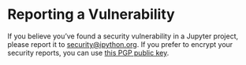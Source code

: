 # Reporting a Vulnerability

If you believe you’ve found a security vulnerability in a Jupyter
project, please report it to security@ipython.org. If you prefer to
encrypt your security reports, you can use [this PGP public key](https://jupyter-notebook.readthedocs.io/en/stable/_downloads/1d303a645f2505a8fd283826fafc9908/ipython_security.asc).
